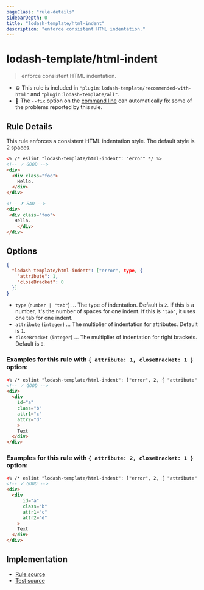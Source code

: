 ```yaml
---
pageClass: "rule-details"
sidebarDepth: 0
title: "lodash-template/html-indent"
description: "enforce consistent HTML indentation."
---
```

# lodash-template/html-indent
> enforce consistent HTML indentation.

- :gear: This rule is included in `"plugin:lodash-template/recommended-with-html"` and `"plugin:lodash-template/all"`.
- :wrench: The `--fix` option on the [command line](https://eslint.org/docs/user-guide/command-line-interface#fixing-problems) can automatically fix some of the problems reported by this rule.

## Rule Details

This rule enforces a consistent HTML indentation style. The default style is 2 spaces.

```html
<% /* eslint "lodash-template/html-indent": "error" */ %>
<!-- ✓ GOOD -->
<div>
  <div class="foo">
    Hello.
  </div>
</div>

<!-- ✗ BAD -->
<div>
 <div class="foo">
   Hello.
    </div>
</div>
```

## Options

```json
{
  "lodash-template/html-indent": ["error", type, {
    "attribute": 1,
    "closeBracket": 0
  }]
}
```

- `type` (`number | "tab"`) ... The type of indentation. Default is `2`. If this is a number, it's the number of spaces for one indent. If this is `"tab"`, it uses one tab for one indent.
- `attribute` (`integer`) ... The multiplier of indentation for attributes. Default is `1`.
- `closeBracket` (`integer`) ... The multiplier of indentation for right brackets. Default is `0`.

### Examples for this rule with `{ attribute: 1, closeBracket: 1 }` option:

```html
<% /* eslint "lodash-template/html-indent": ["error", 2, { "attribute": 1, "closeBracket": 1 }] */ %>
<!-- ✓ GOOD -->
<div>
  <div
    id="a"
    class="b"
    attr1="c"
    attr2="d"
    >
    Text
  </div>
</div>
```

### Examples for this rule with `{ attribute: 2, closeBracket: 1 }` option:

```html
<% /* eslint "lodash-template/html-indent": ["error", 2, { "attribute": 2, "closeBracket": 1 }] */ %>
<!-- ✓ GOOD -->
<div>
  <div
      id="a"
      class="b"
      attr1="c"
      attr2="d"
    >
    Text
  </div>
</div>
```

## Implementation

- [Rule source](https://github.com/ota-meshi/eslint-plugin-lodash-template/blob/master/lib/rules/html-indent.js)
- [Test source](https://github.com/ota-meshi/eslint-plugin-lodash-template/blob/master/tests/lib/rules/html-indent.js)
